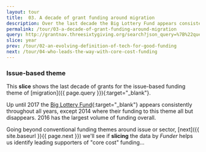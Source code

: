 ```yaml
---
layout: tour
title:  03. A decade of grant funding around migration
description: Over the last decade the Big Lottery Fund appears consistently throughout the years, with the largest volume of grants being towards the funding theme of migration being awarded in 2016. Strangely however, their funding to this theme all but disappears in 2014.
permalink: /tour/03-a-decade-of-grant-funding-around-migration
query: http://grantnav.threesixtygiving.org/search?json_query=%7B%22query%22%3A+%7B%22bool%22%3A+%7B%22filter%22%3A+%5B%7B%22bool%22%3A+%7B%22should%22%3A+%5B%5D%7D%7D%2C+%7B%22bool%22%3A+%7B%22should%22%3A+%5B%5D%7D%7D%2C+%7B%22bool%22%3A+%7B%22should%22%3A+%5B%5D%2C+%22must%22%3A+%7B%7D%7D%7D%2C+%7B%22bool%22%3A+%7B%22should%22%3A+%7B%22range%22%3A+%7B%22amountAwarded%22%3A+%7B%7D%7D%7D%2C+%22must%22%3A+%7B%7D%7D%7D%2C+%7B%22bool%22%3A+%7B%22should%22%3A+%5B%5D%7D%7D%2C+%7B%22bool%22%3A+%7B%22should%22%3A+%5B%5D%7D%7D%2C+%7B%22bool%22%3A+%7B%22should%22%3A+%5B%5D%7D%7D%2C+%7B%22bool%22%3A+%7B%22should%22%3A+%5B%5D%7D%7D%5D%2C+%22must%22%3A+%7B%22query_string%22%3A+%7B%22query%22%3A+%22immigration+OR+asylum+AND+awardDate%3A%5B2008-01-01+TO+2018-12-31%5D+%22%2C+%22default_field%22%3A+%22%2A%22%7D%7D%7D%7D%2C+%22sort%22%3A+%7B%22_score%22%3A+%7B%22order%22%3A+%22desc%22%7D%7D%2C+%22aggs%22%3A+%7B%22currency%22%3A+%7B%22terms%22%3A+%7B%22field%22%3A+%22currency%22%2C+%22size%22%3A+3%7D%7D%2C+%22recipientRegionName%22%3A+%7B%22terms%22%3A+%7B%22field%22%3A+%22recipientRegionName%22%2C+%22size%22%3A+50%7D%7D%2C+%22recipientDistrictName%22%3A+%7B%22terms%22%3A+%7B%22field%22%3A+%22recipientDistrictName%22%2C+%22size%22%3A+3%7D%7D%2C+%22fundingOrganization%22%3A+%7B%22terms%22%3A+%7B%22field%22%3A+%22fundingOrganization.id_and_name%22%2C+%22size%22%3A+3%7D%7D%2C+%22recipientOrganization%22%3A+%7B%22terms%22%3A+%7B%22field%22%3A+%22recipientOrganization.id_and_name%22%2C+%22size%22%3A+3%7D%7D%7D%2C+%22extra_context%22%3A+%7B%22awardYear_facet_size%22%3A+50%2C+%22amountAwardedFixed_facet_size%22%3A+3%7D%7D
slice: year
prev: /tour/02-an-evolving-definition-of-tech-for-good-funding
next: /tour/04-who-leads-the-way-with-core-cost-funding
---
```


### Issue-based theme

This **slice** shows the last decade of grants for the issue-based funding theme of [migration]({{ page.query }}){:target="_blank"}.

Up until 2017 the [Big Lottery Fund](https://www.biglotteryfund.org.uk/){:target="_blank"} appears consistently throughout all years, except 2014 where their funding to this theme all but disappears. 2016 has the largest volume of funding overall.

Going beyond conventional funding themes around issue or sector, [next]({{ site.baseurl }}{{ page.next }}) we'll see if **slicing** the data by *Funder* helps us identify leading supporters of "core cost" funding...
